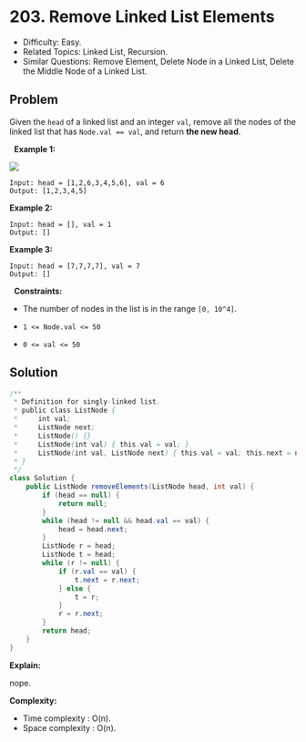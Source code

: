 # 203. Remove Linked List Elements

- Difficulty: Easy.
- Related Topics: Linked List, Recursion.
- Similar Questions: Remove Element, Delete Node in a Linked List, Delete the Middle Node of a Linked List.

## Problem

Given the ```head``` of a linked list and an integer ```val```, remove all the nodes of the linked list that has ```Node.val == val```, and return **the new head**.

 
**Example 1:**

![](https://assets.leetcode.com/uploads/2021/03/06/removelinked-list.jpg)

```
Input: head = [1,2,6,3,4,5,6], val = 6
Output: [1,2,3,4,5]
```

**Example 2:**

```
Input: head = [], val = 1
Output: []
```

**Example 3:**

```
Input: head = [7,7,7,7], val = 7
Output: []
```

 
**Constraints:**


	
- The number of nodes in the list is in the range ```[0, 10^4]```.
	
- ```1 <= Node.val <= 50```
	
- ```0 <= val <= 50```



## Solution

```java
/**
 * Definition for singly-linked list.
 * public class ListNode {
 *     int val;
 *     ListNode next;
 *     ListNode() {}
 *     ListNode(int val) { this.val = val; }
 *     ListNode(int val, ListNode next) { this.val = val; this.next = next; }
 * }
 */
class Solution {
    public ListNode removeElements(ListNode head, int val) {
        if (head == null) {
            return null;
        }
        while (head != null && head.val == val) {
            head = head.next;
        }
        ListNode r = head;
        ListNode t = head;
        while (r != null) {
            if (r.val == val) {
                t.next = r.next;
            } else {
                t = r;
            }
            r = r.next;
        }
        return head;
    }
}
```

**Explain:**

nope.

**Complexity:**

* Time complexity : O(n).
* Space complexity : O(n).
